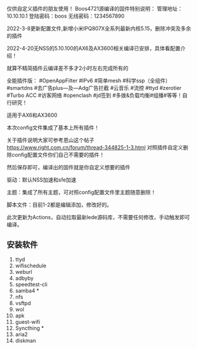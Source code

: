 仅供自定义插件的朋友使用！
Boos4721源编译的固件特别说明：
管理地址：10.10.10.1
登陆密码：boos
无线密码：1234567890

2022-3-8更新配置文件,新增小米IPQ807X全系列最新内核5.15，删除冲突及多余的插件

2022-4-20无NSS的5.10.100的AX6及AX3600相关编译已安排，具体看配置介绍！

就算不精简插件云编译差不多才2小时左右完成所有的

全能插件版：
#OpenAppFilter
#IPv6
#简单mesh
#科学ssp（全组件）
#smartdns
#去广告plus—及—Adg广告拦截
#云音乐
#流控
#ttyd
#zerotier
#Turbo ACC
#访客网络
#openclash
#jd签到
#多拨&负载均衡#组播#等等！自行研究！


适用于AX6和AX3600

本次config文件集成了基本上所有插件！

关于插件说明大家可参考恩山这个帖子 https://www.right.com.cn/forum/thread-344825-1-3.html 对照插件自定义删除config配置文件你们自己不需要的插件！

然后保存即可，编译出的固件就是你自定义想要的插件

驱动：默认NSS加速和sfe加速

主题：集成了所有主题，可对照config配置文件里主题随意删除！

脚本文件：目前1-2都是编辑添加，修改好的。

此次更新为Actions，自动拉取最新lede源码库，不需要任何修改，手动触发即可编译。


## 安装软件
1. ttyd
2. wifischedule
3. weburl
4. adbyby
5. speedtest-cli
6. samba4 *
7. nfs
8. vsftpd
9. wol
10. apk
11. guest-wifi
12. Syncthing *
13. aria2
14. diskman
